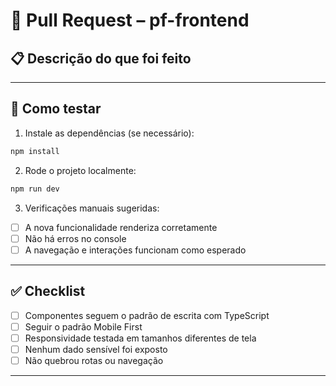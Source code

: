 # 🎨 Pull Request – pf-frontend

## 📋 Descrição do que foi feito

<!-- Explique claramente o que esta PR entrega -->
<!-- Ex: Adicionada tela de Dashboard com gráfico de gastos mensais usando MUI -->

---

## 🧪 Como testar

1. Instale as dependências (se necessário):

```bash
npm install
```

2. Rode o projeto localmente:

```bash
npm run dev
```

3. Verificações manuais sugeridas:
- [ ] A nova funcionalidade renderiza corretamente
- [ ] Não há erros no console
- [ ] A navegação e interações funcionam como esperado

---

## ✅ Checklist

- [ ] Componentes seguem o padrão de escrita com TypeScript
- [ ] Seguir o padrão Mobile First 
- [ ] Responsividade testada em tamanhos diferentes de tela
- [ ] Nenhum dado sensível foi exposto
- [ ] Não quebrou rotas ou navegação

---
